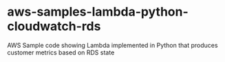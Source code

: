 # aws-samples-lambda-python-cloudwatch-rds
AWS Sample code showing Lambda implemented in Python that produces customer metrics based on RDS state
